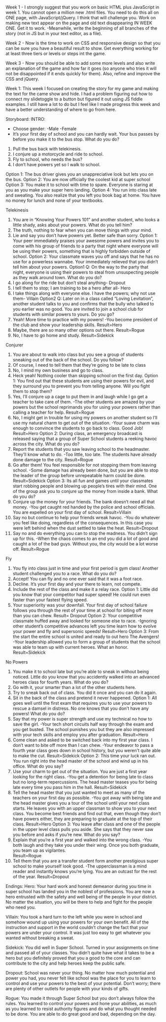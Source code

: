 Week 1 -
I strongly suggest that you work on basic HTML plus JavaScript in week 1. You cannot open a million new .html files. You need to do this all on ONE page, with JavaScript/jQuery.  I think that will challenge you. Work on making new text appear on the page and old text disappearing IN WEEK ONE. Get it to work.
-Meanwhile, write the beginning of all branches of the story (not in JS but in your text editor, as a file).

Week 2 -
Now is the time to work on CSS and responsive design so that you can be sure you have a beautiful result to show. Get everything working for at least three tiers or levels or steps int the game.

Week 3 -
Now you should be able to add some more levels and also write an explanation of the game and how far it goes (so anyone who tries it will not be disappointed if it ends quickly for them). Also, refine and improve the CSS and jQuery.

Week 1:
This week I focused on creating the story for my game and making the text for the came show and hide. I had a problem figuring out how to connect my slidetoggle to a button but figured it out using JS fiddle examples. I still have a lot to do but I feel like I made progress this week and have a better understanding of where to go from here.

Storyboard:
INTRO:
* Choose gender:
-Male
-Female
* It’s your first day of school and you can hardly wait. Your bus passes by before you make it to the bus stop. What do you do?
1. Pull the bus back with telekinesis.
2. I conjure up a motorcycle and ride to school.
3. Fly to school, who needs the bus?
4. I don’t have powers yet so I walk to school.

Option 1: The bus driver gives you an unappreciative look but lets you on the bus.
Option 2: You are now officially the coolest kid at super school
Option 3: You make it to school with time to spare. Everyone is staring at you as you make your super hero landing.
Option 4: You run into class late and sweating. You also realize that you left you book bag at home. You have no money for lunch and none of your textbooks.

Telekinesis
1.	You are in “Knowing Your Powers 101” and another student, who looks a little shady, asks about your powers. What do you tell him?
1. The truth, nothing to fear when you can move things with your mind.
2. Lie and say you don’t have powers yet. Better safe than sorry.
Option 1: Your peer immediately praises your awesome powers and invites you to come with his group of friends to a party that night where everyone will be using their powers, something that is highly forbidden outside of school.
Option 2: Your classmate waves you off and says that he has no use for a powerless wannabe. Your immediately relieved that you didn’t tell him about your powers.
Option1 Q: On the way to the party that night, everyone is using their powers to steal from unsuspecting people as they walk around town. What do you do?
1.	I go along for the ride but don’t steal anything- Dropout
2.	I tell them to stop; I am training to be a hero after all- Hero
3.	I take things along with everyone else. I have the powers; why not use them- Villain
Option2 Q: Later on in a class called “Loving Levitation”, another student talks to you and confirms that the bully who talked to you earlier was no good. You are invited to join a school club for students with similar powers to yours. Do you go?
1.	Yeah! More time to practice with my powers!
-You become president of the club and show your leadership skills. Result=Hero
2.	Maybe, there are so many other options out there.
Result=Rogue
3.	No, I have to go home and study.
Result=Sidekick

Conjurer
1.	You are about to walk into class but you see a group of students sneaking out of the back of the school. Do you follow?
1.	Of course, I need to tell them that they’re going to be late to class
2.	No, I mind my own business and go to class.
3.	Heck yeah! Nothing cooler than skipping school on the first day.
Option 1: You find out that these students are using their powers for evil, and they surround you to prevent you from telling anyone.  Will you fight them to stop them?
1.	Yes, I’ll conjure up a cage to put them in and laugh while I go get a teacher to take care of them.
-The other students are amazed by your powers but the school reprimands you for using your powers rather than calling a teacher for help.
Result=Rogue
2.	No, I might get in trouble for using my powers on another student so I’ll use my natural charm to get out of the situation.
-Your suave charm was enough to convince the students to go back to class. Good Job!
Result=Hero
Option 2: During class, an emergency broadcast is released saying that a group of Super School students a reeking havoc across the city. What do you do?
1.	Report the students that you saw leaving school to the headmaster. They’ll know what to do.
-Too little, too late. The students have already done damage to the city.
Result=Rogue
2.	Go after them! You feel responsible for not stopping them from leaving school.
-Some damage has already been done, but you are able to stop the leader of the group before unrepeatable harm could be done. Result=Sidekick
Option 3:  Its all fun and games until your classmates start robbing people and blowing up people’s tires with their mind. One of the group ask you to conjure up the money from inside a bank. What do you do?
1.	Conjure up the money for your friends. The bank doesn’t need all that money.
-You get caught red handed by the police and school officials. You are expelled on your first day of school.
Result=Villain
2.	Say no but continue to help your friends wreak havoc.
-You do whatever you feel like doing, regardless of the consequences. In this case you were left behind when the dust settled to take the heat.
Result=Dropout
3.	 Say no and do everything you can to stop the madness. You didn’t sign up for this.
-When the chaos comes to an end you did a lot of good and caught a lot of the bad guys. Without you, the city would be a lot worse off. Result=Rogue

Fly
1.	You fly into class just in time and your first period is gym class! Another student challenged you to a race. What do you do?
1.	Accept! You can fly and no one ever said that it was a foot race.
2.	Decline. It’s your first day and your there to learn, not compete.
3.	Include the rest of the class and make it a relay race.
Option 1: Little did you know that your competitor had super speed! He could run even faster than your fastest flying speed.
1. Your superiority was your downfall. Your first day of school failure follows you through the rest of your time at school for biting off more than you can chew.
Result= Dropout
Option 2: Your competitive classmate huffed away and looked for someone else to race.
-Ignoring other student’s competitive advances left you time learn how to evolve your power and fly and supersonic speeds!
Result=Hero
Option 3: From the start the entire school is united and ready to out hero The Avengers!
-Your leadership allowed you to form a group of students that the school was able to team up with current heroes. What an honor.
Result=Sidekick

No Powers
1.	You make it to school late but you’re able to sneak in without being noticed. Little do you know that you accidently walked into an advanced heroes class for fourth years. What do you do?
1.	Go with it, your smarter than a lot of the other students here.
2.	Try to sneak back out of class. You did it once and you can do it again.
3.	Sit in the back of the class and pretend it never happened.
Option 1: All goes well until the first exam that requires you to use your powers to rescue a damsel in distress. No one knows that you don’t have any powers! What do you do?
1.	Say that my power is super strength and use my technical no how to save the girl.
-Your tech short circuits half way through the exam and you get busted. The school punishes you but they are also impressed with your tech skills and employ you after graduation.
Result=Hero
2.	Come clean and asked to be switched back into my first year class. I don’t want to bite off more than I can chew.
-Your endeavor to pass a fourth year class goes down in school history, but you weren't quite able to make the cut.
Result=Sidekick
Option 2: This time your luck ran out. You run right into the head master of the school and wind up in his office. What do you say?
1.	Use your charm to get out of the situation. You are just a first year looking for the right class.
-You get a detention for being late to class but no long-term repercussions. The head master teases you for being late every time you pass him in the hall.
Result=Sidekick
2.	Tell the head master that you just wanted to meet as many of the teachers on your first day as possible.
-You got away with being late and the head master gives you a tour of the school until your next class starts. He leaves you with an upper classman to show you to your next class. You become best friends and find out that, even though they don’t have powers either, they are preparing to graduate at the top of their class.
Result=Hero
Option 3: You leave after class and one of the people in the upper level class pulls you aside. She says that they never saw you before and asks if you’re new. What do you say?
1.	Explain that you’re a first year and walked into the wrong class.
-You both laugh and they take you under their wing. Once you both graduate, you team up as vigilantes.  
Result=Rogue
2.	Tell them that you are a transfer student form another prestigious super school to make yourself look good.
-The upperclassman is a mind reader and instantly knows you’re lying. You are an outcast for the rest of the year.
Result=Dropout

Endings:
Hero: Your hard work and honest demeanor during you time in super school has landed you in the noblest of professions. You are now a hero entrusted with the safety and well being of the people in your district. No matter the situation, you will be there to help and fight for the people who need you.

Villain: You took a hard turn to the left while you were in school and somehow wound up using your powers for your own benefit. All of the instruction and support in the world couldn’t change the fact that your powers are under your control. It was just too easy to get whatever you wanted without breaking a sweat.

Sidekick: You did well in Super School. Turned in your assignments on time and passed all of your classes. You didn’t quite have what it takes to be a hero but you definitely proved that you a good to the core and can contribute to the city and help heroes keep the public safe.

Dropout: School was never your thing. No matter how much potential and power you had, you never felt like school was the place for you to learn to control and use your powers to the best of your potential. Don’t worry; there are plenty of other outlets for people with your kinds of gifts.

Rogue: You made it through Super School but you don’t always follow the rules. You learned to control your powers and hone your abilities, as much as you learned to resist authority figures and do what you thought needed to be done. You are able to do great good and bad, depending on the day.
